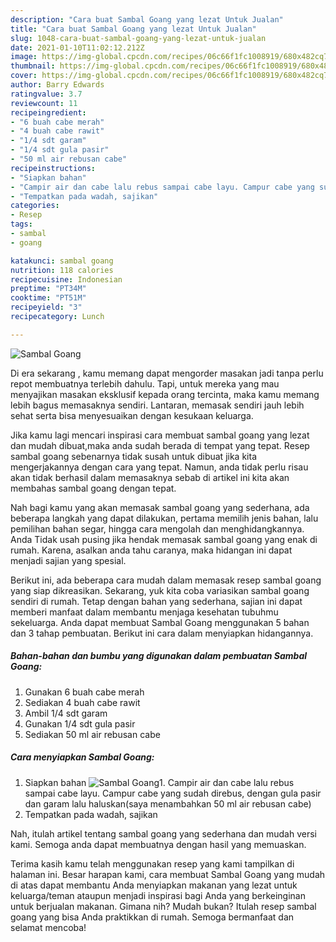 ```yaml
---
description: "Cara buat Sambal Goang yang lezat Untuk Jualan"
title: "Cara buat Sambal Goang yang lezat Untuk Jualan"
slug: 1048-cara-buat-sambal-goang-yang-lezat-untuk-jualan
date: 2021-01-10T11:02:12.212Z
image: https://img-global.cpcdn.com/recipes/06c66f1fc1008919/680x482cq70/sambal-goang-foto-resep-utama.jpg
thumbnail: https://img-global.cpcdn.com/recipes/06c66f1fc1008919/680x482cq70/sambal-goang-foto-resep-utama.jpg
cover: https://img-global.cpcdn.com/recipes/06c66f1fc1008919/680x482cq70/sambal-goang-foto-resep-utama.jpg
author: Barry Edwards
ratingvalue: 3.7
reviewcount: 11
recipeingredient:
- "6 buah cabe merah"
- "4 buah cabe rawit"
- "1/4 sdt garam"
- "1/4 sdt gula pasir"
- "50 ml air rebusan cabe"
recipeinstructions:
- "Siapkan bahan"
- "Campir air dan cabe lalu rebus sampai cabe layu. Campur cabe yang sudah direbus, dengan gula pasir dan garam lalu haluskan(saya menambahkan 50 ml air rebusan cabe)"
- "Tempatkan pada wadah, sajikan"
categories:
- Resep
tags:
- sambal
- goang

katakunci: sambal goang 
nutrition: 118 calories
recipecuisine: Indonesian
preptime: "PT34M"
cooktime: "PT51M"
recipeyield: "3"
recipecategory: Lunch

---
```



![Sambal Goang](https://img-global.cpcdn.com/recipes/06c66f1fc1008919/680x482cq70/sambal-goang-foto-resep-utama.jpg)

Di era  sekarang , kamu memang dapat mengorder masakan jadi tanpa perlu repot membuatnya terlebih dahulu. Tapi, untuk mereka yang mau menyajikan masakan eksklusif kepada orang tercinta, maka kamu memang lebih bagus memasaknya sendiri. Lantaran, memasak sendiri jauh lebih sehat serta bisa menyesuaikan dengan kesukaan keluarga.

Jika kamu lagi mencari inspirasi cara membuat sambal goang yang lezat dan mudah dibuat,maka anda sudah berada di tempat yang tepat. Resep sambal goang  sebenarnya tidak susah untuk dibuat jika kita mengerjakannya dengan cara yang tepat. Namun, anda tidak perlu risau akan tidak berhasil dalam memasaknya 
sebab di artikel ini kita akan membahas sambal goang dengan tepat.  



Nah bagi kamu yang akan memasak sambal goang yang sederhana, ada beberapa langkah yang dapat dilakukan, pertama memilih jenis bahan, lalu pemilihan bahan segar, hingga cara mengolah dan menghidangkannya. Anda Tidak usah pusing jika hendak memasak sambal goang yang enak di rumah. Karena, asalkan anda  tahu caranya, maka hidangan ini dapat menjadi sajian yang spesial.

Berikut ini, ada beberapa cara mudah dalam memasak resep sambal goang yang siap dikreasikan. Sekarang, yuk kita coba variasikan sambal goang sendiri di rumah. Tetap dengan bahan yang sederhana, sajian ini dapat memberi manfaat dalam membantu menjaga kesehatan tubuhmu sekeluarga. Anda dapat membuat Sambal Goang menggunakan 5 bahan dan 3 tahap pembuatan. Berikut ini cara dalam menyiapkan hidangannya.

<!--inarticleads1-->

##### Bahan-bahan dan bumbu yang digunakan dalam pembuatan Sambal Goang:

1. Gunakan 6 buah cabe merah
1. Sediakan 4 buah cabe rawit
1. Ambil 1/4 sdt garam
1. Gunakan 1/4 sdt gula pasir
1. Sediakan 50 ml air rebusan cabe




<!--inarticleads2-->

##### Cara menyiapkan Sambal Goang:

1. Siapkan bahan
<img src="https://img-global.cpcdn.com/steps/b176fe1da1034ff2/160x128cq70/sambal-goang-langkah-memasak-1-foto.jpg" alt="Sambal Goang">1. Campir air dan cabe lalu rebus sampai cabe layu. Campur cabe yang sudah direbus, dengan gula pasir dan garam lalu haluskan(saya menambahkan 50 ml air rebusan cabe)
1. Tempatkan pada wadah, sajikan




Nah, itulah artikel tentang  sambal goang  yang sederhana dan mudah versi kami. Semoga anda dapat membuatnya dengan hasil yang memuaskan. 

Terima kasih kamu telah menggunakan resep yang kami tampilkan di halaman ini. Besar harapan kami, cara membuat  Sambal Goang yang mudah di atas dapat membantu Anda menyiapkan makanan yang lezat untuk keluarga/teman ataupun menjadi inspirasi bagi Anda yang berkeinginan untuk berjualan makanan. Gimana nih? Mudah bukan? Itulah resep sambal goang yang bisa Anda praktikkan di rumah. Semoga bermanfaat dan selamat mencoba!

